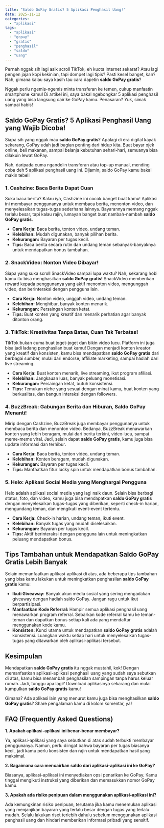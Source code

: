 ```yaml
---
title: "Saldo GoPay Gratis? 5 Aplikasi Penghasil Uang!"
date: 2025-11-12
categories: 
  - "aplikasi"
tags: 
  - "aplikasi"
  - "gopay"
  - "gratis"
  - "penghasil"
  - "saldo"
  - "uang"
---
```


Pernah nggak sih lagi asik scroll TikTok, eh kuota internet sekarat? Atau lagi pengen jajan kopi kekinian, tapi dompet lagi tipis? Pasti kesel banget, kan? Nah, gimana kalau saya kasih tau cara dapetin **saldo GoPay gratis**?

Nggak perlu ngemis-ngemis minta transferan ke temen, cukup manfaatin smartphone kamu! Di artikel ini, saya bakal ngebongkar 5 aplikasi penghasil uang yang bisa langsung cair ke GoPay kamu. Penasaran? Yuk, simak sampai habis!

## Saldo GoPay Gratis? 5 Aplikasi Penghasil Uang yang Wajib Dicoba!

Siapa sih yang nggak mau **saldo GoPay gratis**? Apalagi di era digital kayak sekarang, GoPay udah jadi bagian penting dari hidup kita. Buat bayar ojek online, beli makanan, sampai belanja kebutuhan sehari-hari, semuanya bisa dilakuin lewat GoPay.

Nah, daripada cuma ngandelin transferan atau top-up manual, mending coba deh 5 aplikasi penghasil uang ini. Dijamin, saldo GoPay kamu bakal makin tebel!

### 1\. Cashzine: Baca Berita Dapat Cuan

Suka baca berita? Kalau iya, Cashzine ini cocok banget buat kamu! Aplikasi ini membayar penggunanya untuk membaca berita, menonton video, dan menyelesaikan tugas-tugas sederhana lainnya. Bayarannya memang nggak terlalu besar, tapi kalau rajin, lumayan banget buat nambah-nambah **saldo GoPay gratis**.

- **Cara Kerja:** Baca berita, tonton video, undang teman.
- **Kelebihan:** Mudah digunakan, banyak pilihan berita.
- **Kekurangan:** Bayaran per tugas kecil.
- **Tips:** Baca berita secara rutin dan undang teman sebanyak-banyaknya untuk mendapatkan bonus tambahan.

### 2\. SnackVideo: Nonton Video Dibayar!

Siapa yang suka scroll SnackVideo sampai lupa waktu? Nah, sekarang hobi kamu itu bisa menghasilkan **saldo GoPay gratis**! SnackVideo memberikan reward kepada penggunanya yang aktif menonton video, mengunggah video, dan berinteraksi dengan pengguna lain.

- **Cara Kerja:** Nonton video, unggah video, undang teman.
- **Kelebihan:** Menghibur, banyak konten menarik.
- **Kekurangan:** Persaingan konten ketat.
- **Tips:** Buat konten yang kreatif dan menarik perhatian agar banyak ditonton orang.

### 3\. TikTok: Kreativitas Tanpa Batas, Cuan Tak Terbatas!

TikTok bukan cuma buat joget-joget dan bikin video lucu. Platform ini juga bisa jadi ladang penghasilan buat kamu! Dengan menjadi konten kreator yang kreatif dan konsisten, kamu bisa mendapatkan **saldo GoPay gratis** dari berbagai sumber, mulai dari endorse, affiliate marketing, sampai hadiah dari live streaming.

- **Cara Kerja:** Buat konten menarik, live streaming, ikut program afiliasi.
- **Kelebihan:** Jangkauan luas, banyak peluang monetisasi.
- **Kekurangan:** Persaingan ketat, butuh konsistensi.
- **Tips:** Temukan niche yang sesuai dengan minat kamu, buat konten yang berkualitas, dan bangun interaksi dengan followers.

### 4\. BuzzBreak: Gabungan Berita dan Hiburan, Saldo GoPay Menanti!

Mirip dengan Cashzine, BuzzBreak juga membayar penggunanya untuk membaca berita dan menonton video. Bedanya, BuzzBreak menawarkan konten yang lebih beragam, mulai dari berita terkini, video lucu, sampai meme-meme viral. Jadi, selain dapat **saldo GoPay gratis**, kamu juga bisa update informasi dan terhibur.

- **Cara Kerja:** Baca berita, tonton video, undang teman.
- **Kelebihan:** Konten beragam, mudah digunakan.
- **Kekurangan:** Bayaran per tugas kecil.
- **Tips:** Manfaatkan fitur lucky spin untuk mendapatkan bonus tambahan.

### 5\. Helo: Aplikasi Social Media yang Menghargai Pengguna

Helo adalah aplikasi social media yang lagi naik daun. Selain bisa berbagi status, foto, dan video, kamu juga bisa mendapatkan **saldo GoPay gratis** dengan menyelesaikan tugas-tugas yang diberikan, seperti check-in harian, mengundang teman, dan mengikuti event-event tertentu.

- **Cara Kerja:** Check-in harian, undang teman, ikuti event.
- **Kelebihan:** Banyak tugas yang mudah diselesaikan.
- **Kekurangan:** Bayaran per tugas kecil.
- **Tips:** Aktif berinteraksi dengan pengguna lain untuk meningkatkan peluang mendapatkan bonus.

## Tips Tambahan untuk Mendapatkan Saldo GoPay Gratis Lebih Banyak

Selain memanfaatkan aplikasi-aplikasi di atas, ada beberapa tips tambahan yang bisa kamu lakukan untuk meningkatkan penghasilan **saldo GoPay gratis** kamu:

- **Ikuti Giveaway:** Banyak akun media sosial yang sering mengadakan giveaway dengan hadiah saldo GoPay. Jangan ragu untuk ikut berpartisipasi.
- **Manfaatkan Kode Referral:** Hampir semua aplikasi penghasil uang menawarkan program referral. Sebarkan kode referral kamu ke teman-teman dan dapatkan bonus setiap kali ada yang mendaftar menggunakan kode kamu.
- **Konsisten:** Kunci utama untuk mendapatkan **saldo GoPay gratis** adalah konsistensi. Luangkan waktu setiap hari untuk menyelesaikan tugas-tugas yang ditawarkan oleh aplikasi-aplikasi tersebut.

## Kesimpulan

Mendapatkan **saldo GoPay gratis** itu nggak mustahil, kok! Dengan memanfaatkan aplikasi-aplikasi penghasil uang yang sudah saya sebutkan di atas, kamu bisa menambah penghasilan sampingan tanpa harus keluar rumah. Jadi, tunggu apa lagi? Download aplikasinya sekarang dan mulai kumpulkan **saldo GoPay gratis** kamu!

Gimana? Ada aplikasi lain yang menurut kamu juga bisa menghasilkan **saldo GoPay gratis**? Share pengalaman kamu di kolom komentar, ya!

## FAQ (Frequently Asked Questions)

**1\. Apakah aplikasi-aplikasi ini benar-benar membayar?**

Ya, aplikasi-aplikasi yang saya sebutkan di atas sudah terbukti membayar penggunanya. Namun, perlu diingat bahwa bayaran per tugas biasanya kecil, jadi kamu perlu konsisten dan rajin untuk mendapatkan hasil yang maksimal.

**2\. Bagaimana cara mencairkan saldo dari aplikasi-aplikasi ini ke GoPay?**

Biasanya, aplikasi-aplikasi ini menyediakan opsi penarikan ke GoPay. Kamu tinggal mengikuti instruksi yang diberikan dan memasukkan nomor GoPay kamu.

**3\. Apakah ada risiko penipuan dalam menggunakan aplikasi-aplikasi ini?**

Ada kemungkinan risiko penipuan, terutama jika kamu menemukan aplikasi yang menjanjikan bayaran yang terlalu besar dengan tugas yang terlalu mudah. Selalu lakukan riset terlebih dahulu sebelum menggunakan aplikasi penghasil uang dan hindari memberikan informasi pribadi yang sensitif.
